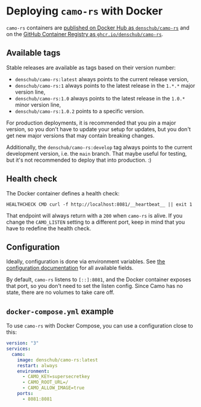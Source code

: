 # Deploying `camo-rs` with Docker

`camo-rs` containers are [published on Docker Hub as `denschub/camo-rs`](https://hub.docker.com/r/denschub/camo-rs) and on the [GitHub Container Registry as `ghcr.io/denschub/camo-rs`](https://github.com/denschub/camo-rs/pkgs/container/camo-rs).

## Available tags

Stable releases are available as tags based on their version number:

- `denschub/camo-rs:latest` always points to the current release version,
- `denschub/camo-rs:1` always points to the latest release in the `1.*.*` major version line,
- `denschub/camo-rs:1.0` always points to the latest release in the `1.0.*` minor version line,
- `denschub/camo-rs:1.0.2` points to a specific version.

For production deployments, it is recommended that you pin a major version, so you don't have to update your setup for updates, but you don't get new major versions that may contain breaking changes.

Additionally, the `denschub/camo-rs:develop` tag always points to the current development version, i.e. the `main` branch. That maybe useful for testing, but it's not recommended to deploy that into production. :)

## Health check

The Docker container defines a health check:

```
HEALTHCHECK CMD curl -f http://localhost:8081/__heartbeat__ || exit 1
```

That endpoint will always return with a `200` when `camo-rs` is alive. If you change the `CAMO_LISTEN` setting to a different port, keep in mind that you have to redefine the health check.

## Configuration

Ideally, configuration is done via environment variables. See [the configuration documentation](/docs/configuration.md) for all available fields.

By default, `camo-rs` listens to `[::]:8081`, and the Docker container exposes that port, so you don't need to set the listen config. Since Camo has no state, there are no volumes to take care off.

## `docker-compose.yml` example

To use `camo-rs` with Docker Compose, you can use a configuration close to this:

```yml
version: "3"
services:
  camo:
    image: denschub/camo-rs:latest
    restart: always
    environment:
      - CAMO_KEY=supersecretkey
      - CAMO_ROOT_URL=/
      - CAMO_ALLOW_IMAGE=true
    ports:
      - 8081:8081
```
